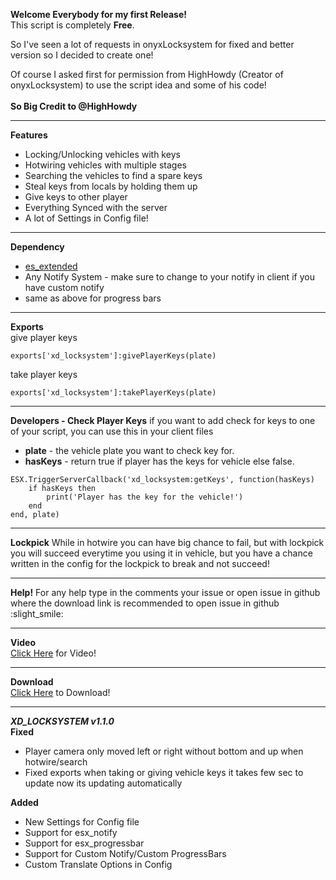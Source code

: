 **Welcome Everybody for my first Release!**<br>
This script is completely **Free**.

So I've seen a lot of requests in onyxLocksystem for fixed  and better version so I decided to create one!

Of course I asked first for permission from HighHowdy (Creator of onyxLocksystem) to use the script idea and some of his code!<br>
<br>**So Big Credit to @HighHowdy**
*********************************************************************
**Features**
* Locking/Unlocking vehicles with keys
* Hotwiring vehicles with multiple stages
* Searching the vehicles to find a spare keys
* Steal keys from locals by holding them up
* Give keys to other player
* Everything Synced with the server
* A lot of Settings in Config file!
*********************************************************************
**Dependency**
* [es_extended](https://github.com/esx-framework/esx-legacy)
* Any Notify System - make sure to change to your notify in client if you have custom notify
* same as above for progress bars
*********************************************************************
**Exports**<br>
give player keys
```
exports['xd_locksystem']:givePlayerKeys(plate)
```
take player keys
```
exports['xd_locksystem']:takePlayerKeys(plate)
```
*********************************************************************
**Developers - Check Player Keys**
if you want to add check for keys to one of your script, you can use this in your client files
* **plate** - the vehicle plate you want to check key for.
* **hasKeys** - return true if player has the keys for vehicle else false.
```
ESX.TriggerServerCallback('xd_locksystem:getKeys', function(hasKeys)
	if hasKeys then
		print('Player has the key for the vehicle!')
	end
end, plate)
```
*********************************************************************
**Lockpick**
While in hotwire you can have big chance to fail, but with lockpick you will succeed everytime you using it in vehicle, but you have a chance written in the config for the lockpick to break and not succeed!
*********************************************************************
**Help!**
For any help type in the comments your issue or open issue in github where the download link is
recommended to open issue in github :slight_smile: 
*********************************************************************
**Video**<br>
[Click Here](https://streamable.com/hq1ykl) for Video!
*********************************************************************
**Download**<br>
[Click Here](https://github.com/LielXD/xd_locksystem) to Download!
*********************************************************************
***XD_LOCKSYSTEM v1.1.0***<br>
**Fixed**
* Player camera only moved left or right without bottom and up when hotwire/search
* Fixed exports when taking or giving vehicle keys it takes few sec to update now its updating automatically

**Added**
* New Settings for Config file
* Support for esx_notify
* Support for esx_progressbar
* Support for Custom Notify/Custom ProgressBars
* Custom Translate Options in Config
